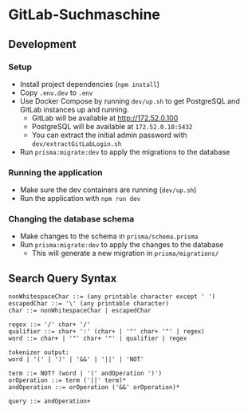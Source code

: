 # GitLab-Suchmaschine
## Development

### Setup
* Install project dependencies (`npm install`)
* Copy `.env.dev` to `.env`
* Use Docker Compose by running `dev/up.sh` to get PostgreSQL and GitLab instances up and running.
    * GitLab will be available at http://172.52.0.100
    * PostgreSQL will be available at `172.52.0.10:5432`
    * You can extract the initial admin password with `dev/extractGitLabLogin.sh`
* Run `prisma:migrate:dev` to apply the migrations to the database

### Running the application
* Make sure the dev containers are running (`dev/up.sh`)
* Run the application with `npm run dev`

### Changing the database schema
* Make changes to the schema in `prisma/schema.prisma`
* Run `prisma:migrate:dev` to apply the changes to the database
  * This will generate a new migration in `prisma/migrations/`

## Search Query Syntax
```bnf
nonWhitespaceChar ::= (any printable character except ' ')
escapedChar ::= '\' (any printable character)
char ::= nonWhitespaceChar | escapedChar

regex ::= '/' char+ '/'
qualifier ::= char+ ':' (char+ | '"' char+ '"' | regex)
word ::= char+ | '"' char+ '"' | qualifier | regex

tokenizer output:
word | '(' | ')' | '&&' | '||' | 'NOT'

term ::= NOT? (word | '(' andOperation ')')
orOperation ::= term ('||' term)*
andOperation ::= orOperation ('&&' orOperation)*

query ::= andOperation+
```

